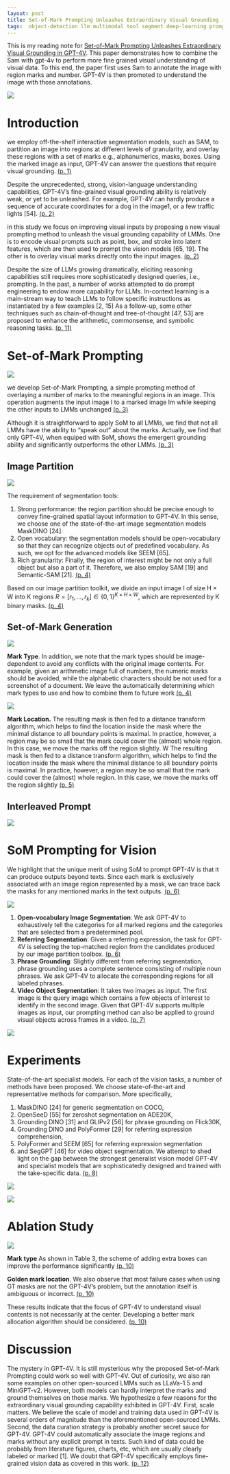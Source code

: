 ```yaml
---
layout: post
title: Set-of-Mark Prompting Unleashes Extraordinary Visual Grounding in GPT-4V
tags:  object-detection llm multimodal tool segment deep-learning prompt gpt-4v segment-anything-model sam instance-segmentation semantic-segmentation seem mask-dino semantic-sam open-vocabulary open-seed grounding-dino glip-v2 poly-former seg-gpt
---
```


This is my reading note for [Set-of-Mark Prompting Unleashes Extraordinary Visual Grounding in GPT-4V](http://arxiv.org/abs/2310.11441). This paper demonstrates how to combine the Sam with gpt-4v to perform more fine grained visual understanding of visual data. To this end, the paper first uses Sam to annotate the image with region marks and number. GPT-4V is then promoted to understand the image with those annotations.

![](https://raw.githubusercontent.com/zhangtemplar/zhangtemplar.github.io/master/uPic/yangSetofMarkPromptingUnleashes2023-1-x102-y233.png) 

# Introduction
we employ off-the-shelf interactive segmentation models, such as SAM, to partition an image into regions at different levels of granularity, and overlay these regions with a set of marks e.g., alphanumerics, masks, boxes. Using the marked image as input, GPT-4V can answer the questions that require visual grounding. [(p. 1)](zotero://open-pdf/library/items/ZYTU2JMG?page=1&annotation=XVS5TBD3)

Despite the unprecedented, strong, vision-language understanding capabilities, GPT-4V’s fine-grained visual grounding ability is relatively weak, or yet to be unleashed. For example, GPT-4V can hardly produce a sequence of accurate coordinates for a dog in the image1, or a few traffic lights [54]. [(p. 2)](zotero://open-pdf/library/items/ZYTU2JMG?page=2&annotation=P6KKB5NN)

in this study we focus on improving visual inputs by proposing a new visual prompting method to unleash the visual grounding capability of LMMs. One is to encode visual prompts such as point, box, and stroke into latent features, which are then used to prompt the vision models [65, 19]. The other is to overlay visual marks directly onto the input images. [(p. 2)](zotero://open-pdf/library/items/ZYTU2JMG?page=2&annotation=L97CKUP4)

Despite the size of LLMs growing dramatically, eliciting reasoning capabilities still requires more sophisticatedly designed queries, i.e., prompting. In the past, a number of works attempted to do prompt engineering to endow more capability for LLMs. In-context learning is a main-stream way to teach LLMs to follow specific instructions as instantiated by a few examples [2, 15] As a follow-up, some other techniques such as chain-of-thought and tree-of-thought [47, 53] are proposed to enhance the arithmetic, commonsense, and symbolic reasoning tasks. [(p. 11)](zotero://open-pdf/library/items/ZYTU2JMG?page=11&annotation=ANRZ8ZHE)

# Set-of-Mark Prompting
![](https://raw.githubusercontent.com/zhangtemplar/zhangtemplar.github.io/master/uPic/yangSetofMarkPromptingUnleashes2023-3-x100-y578.png) 

we develop Set-of-Mark Prompting, a simple prompting method of overlaying a number of marks to the meaningful regions in an image. This operation augments the input image I to a marked image Im while keeping the other inputs to LMMs unchanged [(p. 3)](zotero://open-pdf/library/items/ZYTU2JMG?page=3&annotation=Z9NF6JLI)

Although it is straightforward to apply SoM to all LMMs, we find that not all LMMs have the ability to “speak out” about the marks. Actually, we find that only GPT-4V, when equiped with SoM, shows the emergent grounding ability and significantly outperforms the other LMMs. [(p. 3)](zotero://open-pdf/library/items/ZYTU2JMG?page=3&annotation=YDALSNJA)

## Image Partition
![](https://raw.githubusercontent.com/zhangtemplar/zhangtemplar.github.io/master/uPic/yangSetofMarkPromptingUnleashes2023-4-x103-y514.png) 

The requirement of segmentation tools:
1. Strong performance: the region partition should be precise enough to convey fine-grained spatial layout information to GPT-4V. In this sense, we choose one of the state-of-the-art image segmentation models MaskDINO [24].
2. Open vocabulary: the segmentation models should be open-vocabulary so that they can recognize objects out of predefined vocabulary. As such, we opt for the advanced models like SEEM [65].  
3. Rich granularity: Finally, the region of interest might be not only a full object but also a part of it.  Therefore, we also employ SAM [19] and Semantic-SAM [21]. [(p. 4)](zotero://open-pdf/library/items/ZYTU2JMG?page=4&annotation=VP85MTFY)

Based on our image partition toolkit, we divide an input image I of size H × W into K regions $R=[r_1,\dots,r_k]\in \{0,1\}^{K\times H \times W}$, which are represented by K binary masks.  [(p. 4)](zotero://open-pdf/library/items/ZYTU2JMG?page=4&annotation=ERZ46Q99)

## Set-of-Mark Generation
![](https://raw.githubusercontent.com/zhangtemplar/zhangtemplar.github.io/master/uPic/yangSetofMarkPromptingUnleashes2023-5-x102-y619.png) 

**Mark Type**. In addition, we note that the mark types should be image-dependent to avoid any conflicts with the original image contents. For example, given an arithmetic image full of numbers, the numeric marks should be avoided, while the alphabetic characters should be not used for a screenshot of a document. We leave the automatically determining which mark types to use and how to combine them to future work [(p. 4)](zotero://open-pdf/library/items/ZYTU2JMG?page=4&annotation=Z4SSBB3K)

![](https://raw.githubusercontent.com/zhangtemplar/zhangtemplar.github.io/master/uPic/yangSetofMarkPromptingUnleashes2023-5-x99-y432.png) 

**Mark Location.** The resulting mask is then fed to a distance transform algorithm, which helps to find the location inside the mask where the minimal distance to all boundary points is maximal. In practice, however, a region may be so small that the mark could cover the (almost) whole region. In this case, we move the marks off the region slightly. W The resulting mask is then fed to a distance transform algorithm, which helps to find the location inside the mask where the minimal distance to all boundary points is maximal. In practice, however, a region may be so small that the mark could cover the (almost) whole region. In this case, we move the marks off the region slightly [(p. 5)](zotero://open-pdf/library/items/ZYTU2JMG?page=5&annotation=SEX26ZZA)

## Interleaved Prompt
![](https://raw.githubusercontent.com/zhangtemplar/zhangtemplar.github.io/master/uPic/yangSetofMarkPromptingUnleashes2023-6-x98-y313.png) 

# SoM Prompting for Vision
We highlight that the unique merit of using SoM to prompt GPT-4V is that it can produce outputs beyond texts. Since each mark is exclusively associated with an image region represented by a mask, we can trace back the masks for any mentioned marks in the text outputs. [(p. 6)](zotero://open-pdf/library/items/ZYTU2JMG?page=6&annotation=MCRBZAEB)

![](https://raw.githubusercontent.com/zhangtemplar/zhangtemplar.github.io/master/uPic/yangSetofMarkPromptingUnleashes2023-7-x105-y215.png) 

1. **Open-vocabulary Image Segmentation**: We ask GPT-4V to exhaustively tell the categories for all marked regions and the categories that are selected from a predetermined pool. 
2. **Referring Segmentation**: Given a referring expression, the task for GPT-4V is selecting the top-matched region from the candidates produced by our image partition toolbox. [(p. 6)](zotero://open-pdf/library/items/ZYTU2JMG?page=6&annotation=ZZNSXY3L)
3. **Phrase Grounding**: Slightly different from referring segmentation, phrase grounding uses a complete sentence consisting of multiple noun phrases. We ask GPT-4V to allocate the corresponding regions for all labeled phrases.
4. **Video Object Segmentation**: It takes two images as input. The first image is the query image which contains a few objects of interest to identify in the second image. Given that GPT-4V supports multiple images as input, our prompting method can also be applied to ground visual objects across frames in a video. [(p. 7)](zotero://open-pdf/library/items/ZYTU2JMG?page=7&annotation=7ZJNU7QH)

![](https://raw.githubusercontent.com/zhangtemplar/zhangtemplar.github.io/master/uPic/yangSetofMarkPromptingUnleashes2023-8-x96-y618.png) 

# Experiments
State-of-the-art specialist models. For each of the vision tasks, a number of methods have been proposed. We choose state-of-the-art and representative methods for comparison. More specifically, 
1. MaskDINO [24] for generic segmentation on COCO, 
2. OpenSeeD [55] for zeroshot segmentation on ADE20K, 
3. Grounding DINO [31] and GLIPv2 [56] for phrase grounding on Flick30K, 
4. Grounding DINO and PolyFormer [29] for referring expression comprehension, 
5. PolyFormer and SEEM [65] for referring expression segmentation 
6. and SegGPT [46] for video object segmentation. 
We attempt to shed light on the gap between the strongest generalist vision model GPT-4V and specialist models that are sophisticatedly designed and trained with the take-specific data. [(p. 8)](zotero://open-pdf/library/items/ZYTU2JMG?page=8&annotation=48I6ID8N)

![](https://raw.githubusercontent.com/zhangtemplar/zhangtemplar.github.io/master/uPic/yangSetofMarkPromptingUnleashes2023-9-x98-y509.png) 

![](https://raw.githubusercontent.com/zhangtemplar/zhangtemplar.github.io/master/uPic/yangSetofMarkPromptingUnleashes2023-10-x97-y586.png) 

# Ablation Study
![](https://raw.githubusercontent.com/zhangtemplar/zhangtemplar.github.io/master/uPic/yangSetofMarkPromptingUnleashes2023-9-x98-y430.png) 

**Mark type** As shown in Table 3, the scheme of adding extra boxes can improve the performance significantly [(p. 10)](zotero://open-pdf/library/items/ZYTU2JMG?page=10&annotation=ZEL3E5QP)

**Golden mark location**. We also observe that most failure cases when using GT masks are not the GPT-4V’s problem, but the annotation itself is ambiguous or incorrect. [(p. 10)](zotero://open-pdf/library/items/ZYTU2JMG?page=10&annotation=I5Q8FJXM)

These results indicate that the focus of GPT-4V to understand visual contents is not necessarily at the center. Developing a better mark allocation algorithm should be considered. [(p. 10)](zotero://open-pdf/library/items/ZYTU2JMG?page=10&annotation=B5YFBTCZ)

# Discussion
The mystery in GPT-4V. It is still mysterious why the proposed Set-of-Mark Prompting could work so well with GPT-4V. Out of curiosity, we also ran some examples on other open-sourced LMMs such as LLaVa-1.5 and MiniGPT-v2. However, both models can hardly interpret the marks and ground themselves on those marks. We hypothesize a few reasons for the extraordinary visual grounding capability exhibited in GPT-4V. First, scale matters. We believe the scale of model and training data used in GPT-4V is several orders of magnitude than the aforementioned open-sourced LMMs. Second, the data curation strategy is probably another secret sauce for GPT-4V. GPT-4V could automatically associate the image regions and marks without any explicit prompt in texts. Such kind of data could be probably from literature figures, charts, etc, which are usually clearly labeled or marked [1]. We doubt that GPT-4V specifically employs fine-grained vision data as covered in this work. [(p. 12)](zotero://open-pdf/library/items/ZYTU2JMG?page=12&annotation=MP8926BN)

